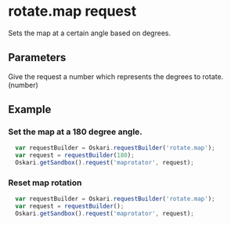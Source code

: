 # rotate.map request
Sets the map at a certain angle based on degrees.

## Parameters
Give the request a number which represents the degrees to rotate. (number)

## Example
### Set the map at a 180 degree angle.

```javascript
  var requestBuilder = Oskari.requestBuilder('rotate.map');
  var request = requestBuilder(180);
  Oskari.getSandbox().request('maprotator', request);
```

### Reset map rotation

```javascript
  var requestBuilder = Oskari.requestBuilder('rotate.map');
  var request = requestBuilder();
  Oskari.getSandbox().request('maprotator', request);
```
